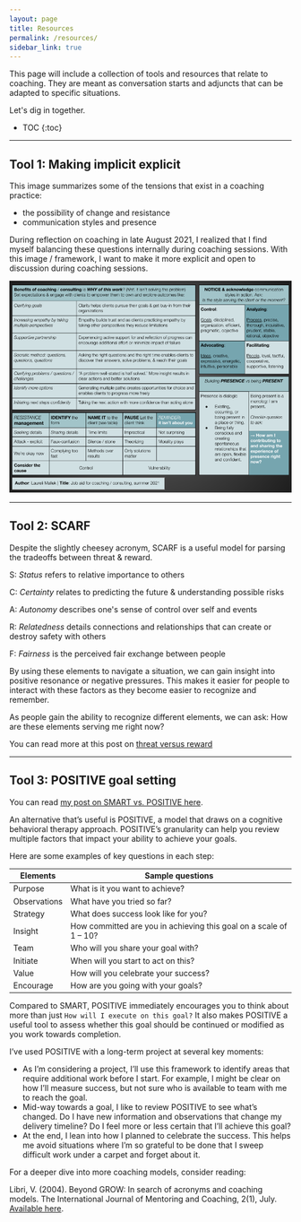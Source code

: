 ```yaml
---
layout: page
title: Resources
permalink: /resources/
sidebar_link: true
---
```

This page will include a collection of tools and resources that relate to coaching. They are meant as conversation starts and adjuncts that can be adapted to specific situations.

Let's dig in together.

* TOC
{:toc}
---
## Tool 1: Making implicit explicit

This image summarizes some of the tensions that exist in a coaching practice:
- the possibility of change and resistance
- communication styles and presence

During reflection on coaching in late August 2021, I realized that I find myself balancing these questions internally during coaching sessions. With this image / framework, I want to make it more explicit and  open to discussion during coaching sessions.

![coaching-reflection-aid.png](/assets/post-assets/coaching-reflection-aid.png)


---


## Tool 2: SCARF

Despite the slightly cheesey acronym, SCARF is a useful model for parsing the tradeoffs between threat & reward.

S: *Status* refers to relative importance to others

C: *Certainty* relates to predicting the future & understanding possible risks

A: *Autonomy* describes one's sense of control over self and events

R: *Relatedness* details connections and relationships that can create or destroy safety with others

F: *Fairness* is the perceived fair exchange between people

By using these elements to navigate a situation, we can gain insight into positive resonance or negative pressures. This makes it easier for people to interact with these factors as they become easier to recognize and remember. 

As people gain the ability to recognize different elements, we can ask: How are these elements serving me right now?

You can read more at this post on [threat versus reward]( https://www.idylwork.com/general/2021/05/15/threat-vs-reward-what-motivates.html )

---

## Tool 3: POSITIVE goal setting

You can read [my post on SMART vs. POSITIVE here](https://www.idylwork.com/smart-v-positive).

An alternative that’s useful is POSITIVE, a model that draws on a cognitive behavioral therapy approach. POSITIVE’s granularity can help you review multiple factors that impact your ability to achieve your goals. 

Here are some examples of key questions in each step:

| Elements     | Sample questions                                                   |
|--------------|--------------------------------------------------------------------|
| Purpose      | What is it you want to achieve?                                    |
| Observations | What have you tried so far?                                        |
| Strategy     | What does success look like for you?                               |
| Insight      | How committed are you in achieving this goal on a scale of 1 – 10? |
| Team         | Who will you share your goal with?                                 |
| Initiate     | When will you start to act on this?                                |
| Value        | How will you celebrate your success?                               |
| Encourage    | How are you going with your goals?                                 |

Compared to SMART, POSITIVE immediately encourages you to think about more than just `How will I execute on this goal?` It also makes POSITIVE a useful tool to assess whether this goal should be continued or modified as you work towards completion.

I’ve used POSITIVE with a long-term project at several key moments:

- As I’m considering a project, I’ll use this framework to identify areas that require additional work before I start. For example, I might be clear on how I’ll measure success, but not sure who is available to team with me to reach the goal.
- Mid-way towards a goal, I like to review POSITIVE to see what’s changed. Do I have new information and observations that change my delivery timeline? Do I feel more or less certain that I’ll achieve this goal?
- At the end, I lean into how I planned to celebrate the success. This helps me avoid situations where I’m so grateful to be done that I sweep difficult work under a carpet and forget about it.

For a deeper dive into more coaching models, consider reading:

Libri, V. (2004). Beyond GROW: In search of acronyms and coaching models. The International Journal of Mentoring and Coaching, 2(1), July. [Available here](https://www.emccglobal.org/wp-content/uploads/2018/02/29-1.pdf).